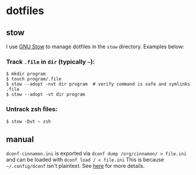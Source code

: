 # dotfiles

## stow

I use [GNU Stow](https://www.gnu.org/software/stow/) to manage dotfiles in the `stow` directory. Examples below:

### Track `.file` in `dir` (typically `~`):

```shell
$ mkdir program
$ touch program/.file
$ stow --adopt -nvt dir program  # verify command is safe and symlinks .file
$ stow --adopt -vt dir program
```

### Untrack zsh files:

```shell
$ stow -Dvt ~ zsh
```


## manual

`dconf-cinnamon.ini` is exported via ```dconf dump /org/cinnamon/ > file.ini``` and can be loaded with ```dconf load / < file.ini```
This is because `~/.config/dconf` isn't plaintext. See [here](https://github.com/linuxmint/Cinnamon/wiki/Backing-up-and-restoring-your-cinnamon-settings-(dconf)) for more details.
